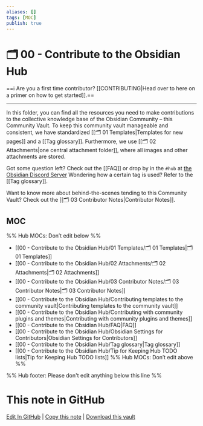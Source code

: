 ```yaml
---
aliases: []
tags: [MOC]
publish: true
---
```


# 🗂️ 00 - Contribute to the Obsidian Hub

==ℹ️ Are you a first time contributor? [[CONTRIBUTING|Head over to here on a primer on how to get started]].==

---

In this folder, you can find all the resources you need to make contributions to the collective knowledge base of the Obsidian Community – this Community Vault. To keep this community vault manageable and consistent, we have standardized [[🗂️ 01 Templates|Templates for new pages]] and a [[Tag glossary]]. Furthermore, we use [[🗂️ 02 Attachments|one central attachment folder]], where all images and other attachments are stored.

Got some question left? Check out the [[FAQ]] or drop by in the `#hub` at [the Obsidian Discord Server](https://discord.gg/veuWUTm) Wondering how a certain tag is used? Refer to the [[Tag glossary]].

Want to know more about behind-the-scenes tending to this Community Vault? Check out the [[🗂️ 03 Contributor Notes|Contributor Notes]].

## MOC

%% Hub MOCs: Don’t edit below %%

- [[00 - Contribute to the Obsidian Hub/01 Templates/🗂️ 01 Templates|🗂️ 01 Templates]]
- [[00 - Contribute to the Obsidian Hub/02 Attachments/🗂️ 02 Attachments|🗂️ 02 Attachments]]
- [[00 - Contribute to the Obsidian Hub/03 Contributor Notes/🗂️ 03 Contributor Notes|🗂️ 03 Contributor Notes]]
- [[00 - Contribute to the Obsidian Hub/Contributing templates to the community vault|Contributing templates to the community vault]]
- [[00 - Contribute to the Obsidian Hub/Contributing with community plugins and themes|Contributing with community plugins and themes]]
- [[00 - Contribute to the Obsidian Hub/FAQ|FAQ]]
- [[00 - Contribute to the Obsidian Hub/Obsidian Settings for Contributors|Obsidian Settings for Contributors]]
- [[00 - Contribute to the Obsidian Hub/Tag glossary|Tag glossary]]
- [[00 - Contribute to the Obsidian Hub/Tip for Keeping Hub TODO lists|Tip for Keeping Hub TODO lists]]
  %% Hub MOCs: Don’t edit above %%

%% Hub footer: Please don't edit anything below this line %%

# This note in GitHub

<span class="git-footer">[Edit In GitHub](https://github.dev/obsidian-community/obsidian-hub/blob/main/00%20-%20Contribute%20to%20the%20Obsidian%20Hub/%F0%9F%97%82%EF%B8%8F%2000%20-%20Contribute%20to%20the%20Obsidian%20Hub.md "git-hub-edit-note") | [Copy this note](https://raw.githubusercontent.com/obsidian-community/obsidian-hub/main/00%20-%20Contribute%20to%20the%20Obsidian%20Hub/%F0%9F%97%82%EF%B8%8F%2000%20-%20Contribute%20to%20the%20Obsidian%20Hub.md "git-hub-copy-note") | [Download this vault](https://github.com/obsidian-community/obsidian-hub/archive/refs/heads/main.zip "git-hub-download-vault") </span>

